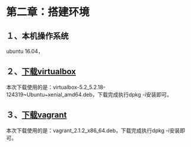 # 第二章：搭建环境

## １、本机操作系统  
ubuntu 16.04，

## ２、[下载virtualbox](https://www.virtualbox.org/wiki/Linux_Downloads)
本次下载使用的是：virtualbox-5.2_5.2.18-124319~Ubuntu~xenial_amd64.deb，下载完成执行dpkg -i安装即可。

## ３、[下载vagrant](https://www.vagrantup.com/downloads.html)  
本次下载使用的是：vagrant_2.1.2_x86_64.deb，下载完成执行dpkg -i安装即可。
